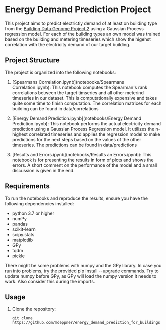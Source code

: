 # Energy Demand Prediction Project

This project aims to predict electrictiy demand of at least on building type from the [Building Data Genome Project 2](https://github.com/buds-lab/building-data-genome-project-2) using a Gaussian Process regression model. For each of the building types an own model was trained based on the building and metering timeseries which show the higehst correlation with the electricity demand of our target building. 



## Project Structure

The project is organized into the following notebooks:

1. [Spearmans Correlation.ipynb](notebooks/Spearmans Correlation.ipynb): This notebook computes the Spearman's rank correlations between the target timseries and all other meterind timeseries in our dataset. This is computationally expensive and takes quite some time to finish computation. The correlation matrices for each building can be found in data/correlations

2. [Energy Demand Prediction.ipynb](notebooks/Energy Demand Prediction.ipynb): This notebook performs the actual electricity demand prediction using a Gaussian Process Regression model. It utilizes the n-highest correlated timeseries and applies the regression model to make predictions for the next steps based on the values of the other timeseries. The predictions can be found in data/predictions  

3. [Results and Errors.ipynb](notebooks/Results an Errors.ipynb): This notebook is for presenting the results in form of plots and shows the errors. A short comment on the performance of the model and a small discussion is given in the end.

## Requirements

To run the notebooks and reproduce the results, ensure you have the following dependencies installed:

- python 3.7 or higher
- numPy
- pandas
- scikit-learn
- scipy.stats
- matplotlib
- GPy
- tqdm
- pickle

There might be some problems with numpy and the GPy library. In case you run into problems, try the provided pip install --upgrade commands. Try to update numpy before GPy, as GPy will load the numpy version it needs to work. Also consider this during the imports. 

## Usage

1. Clone the repository:

   ```shell
   git clone https://github.com/mdeppner/energy_demand_prediction_for_buildings
